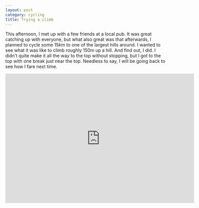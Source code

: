 ```yaml
---
layout: post
category: cycling
title: Trying a climb 
---
```


This afternoon, I met up with a few friends at a local pub. It was great catching up with everyone, but what also great was that afterwards, I planned to cycle some 15km to one of the largest hills around. I wanted to see what it was like to climb roughly 150m up a hill. And find out, I did. I didn't quite make it all the way to the top without stopping, but I got to the top with one break just near the top. Needless to say, I will be going back to see how I fare next time. 



<iframe height='405' width='590' frameborder='0' allowtransparency='true' scrolling='no' src='https://www.strava.com/activities/628796618/embed/cf7f7a8ff082a2cbf3b865585ce228704a6bbd67'></iframe>
